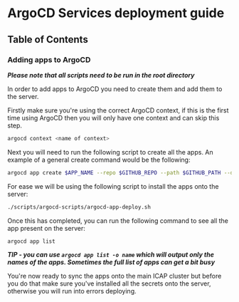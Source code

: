 # ArgoCD Services deployment guide

## Table of Contents

### Adding apps to ArgoCD

***Please note that all scripts need to be run in the root directory***

In order to add apps to ArgoCD you need to create them and add them to the server.

Firstly make sure you're using the correct ArgoCD context, if this is the first time using ArgoCD then you will only have one context and can skip this step.

```bash
argocd context <name of context>
```

Next you will need to run the following script to create all the apps. An example of a general create command would be the following:

```bash
argocd app create $APP_NAME --repo $GITHUB_REPO --path $GITHUB_PATH --dest-server $CLUSTER_FQDM --dest-namespace $NAMESPACE_ON_CLUSTER --revision $REVISION_OR_BRANCH
```

For ease we will be using the following script to install the apps onto the server:

```bash
./scripts/argocd-scripts/argocd-app-deploy.sh
```

Once this has completed, you can run the following command to see all the app present on the server:

```bash
argocd app list
```

***TIP - you can use ```argocd app list -o name``` which will output only the names of the apps. Sometimes the full list of apps can get a bit busy***

You're now ready to sync the apps onto the main ICAP cluster but before you do that make sure you've installed all the secrets onto the server, otherwise you will run into errors deploying.